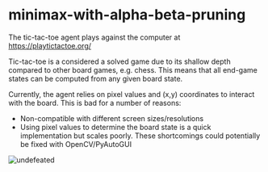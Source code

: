 # minimax-with-alpha-beta-pruning
The tic-tac-toe agent plays against the computer at https://playtictactoe.org/

Tic-tac-toe is a considered a solved game due to its shallow depth compared to other board games, e.g. chess. This means that all end-game states can be computed from any given board state.

Currently, the agent relies on pixel values and (x,y) coordinates to interact with the board. This is bad for a number of reasons:
- Non-compatible with different screen sizes/resolutions 
- Using pixel values to determine the board state is a quick implementation but scales poorly.
These shortcomings could potentially be fixed with OpenCV/PyAutoGUI

![undefeated](https://media.discordapp.net/attachments/344157424615161856/868945568662183986/unknown.png?width=569&height=612)

